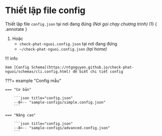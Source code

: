 # Thiết lập file config

Thiết lập file `config.json` tại nơi đang đứng _(Nơi gọi chạy chương trình)_ (1)
{ .annotate }

1.  Hoặc
    - `check-phat-nguoi.config.json` tại nơi đang đứng
    - `~/check-phat-nguoi.config.json` _(tại home)_

!!! info

    Xem [Config Schema](https://ntgnguyen.github.io/check-phat-nguoi/schemas/cli.config.html) để biết chi tiết config

???+ example "Config mẫu"

    === "Cơ bản"

        ```json title="config.json"
        --8<-- "sample-configs/simple.config.json"
        ```

    === "Nâng cao"

        ```json title="config.json"
        --8<-- "sample-configs/advanced.config.json"
        ```
